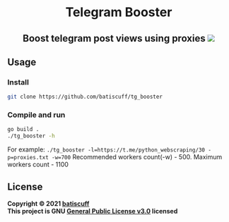 <h1 align="center">Telegram Booster</h1>
<h2 align="center">Boost telegram post views using proxies
  <img src="https://github.com/batiscuff/tg_booster/blob/main/tg_booster.mp4" />
</h2>

## Usage
### Install
```sh
git clone https://github.com/batiscuff/tg_booster
```
### Compile and run
```sh
go build .
./tg_booster -h
```
For example: `./tg_booster -l=https://t.me/python_webscraping/30 -p=proxies.txt -w=700`
Recommended workers count(-w) - 500. Maximum workers count - 1100

## License
**Copyright © 2021 [batiscuff](https://github.com/batiscuff)** <br />
**This project is GNU [General Public License v3.0](https://github.com/batiscuff/tg_booster/blob/main/LICENSE) licensed**

